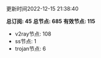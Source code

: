 更新时间2022-12-15 21:38:40

**总订阅: 45**
**总节点: 685**
**有效节点: 115**
- v2ray节点: 108
- ss节点: 1
- trojan节点: 6
